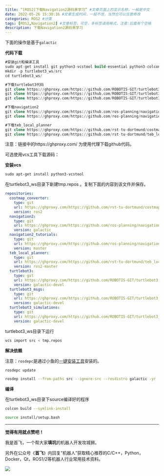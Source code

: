 ```yaml
---
title: “[ROS2]下载Navigation2源码来学习” #文章页面上的显示名称，一般是中文
date: 2022-05-26 15:30:16 #文章生成时间，一般不改，当然也可以任意修改
categories: ROS2 #分类
tags: [ROS2,Navigation2] #文章标签，可空，多标签请用格式，注意:后面有个空格
description: 下载Navigation2源码来学习
---
```


下面的操作是基于`galactic`

**代码下载**

```SQL
#安装git和编译工具
sudo apt-get install git python3-vcstool build-essential python3-colcon-common-extensions
mkdir -p turtlebot3_ws/src
cd turtlebot3_ws/

#下载turtlebot3代码
git clone https://ghproxy.com/https://github.com/ROBOTIS-GIT/turtlebot3.git src/turtlebot3 -b galactic-devel
git clone https://ghproxy.com/https://github.com/ROBOTIS-GIT/turtlebot3_msgs.git src/turtlebot3_msgs -b galactic-devel
git clone https://ghproxy.com/https://github.com/ROBOTIS-GIT/turtlebot3_simulations.git src/turtlebot3_simulations -b galactic-devel

#下载navigation2
git clone https://ghproxy.com/https://github.com/ros-planning/navigation2.git src/navigation2 -b galactic
git clone https://ghproxy.com/https://github.com/ros-planning/navigation2_tutorials.git src/navigation2_tutorials -b master

#下载teb_local_planner
git clone https://ghproxy.com/https://github.com/rst-tu-dortmund/costmap_converter.git src/costmap_converter -b ros2
git clone https://ghproxy.com/https://github.com/rst-tu-dortmund/teb_local_planner.git src/teb_local_planner -b ros2-master
```

注意：链接中的https://ghproxy.com/ 为使用代理下载github代码。

可选使用vcs工具下载源码：

**安装vcs**

```Apache
sudo apt-get install python3-vcstool
```

在turtlebot3_ws目录下新建tmp.repos 。复制下面的内容到该文件并保存。

```YAML
repositories:
  costmap_converter:
    type: git
    url: https://ghproxy.com/https://github.com/rst-tu-dortmund/costmap_converter.git
    version: ros2
  navigation2:
    type: git
    url: https://ghproxy.com/https://github.com/ros-planning/navigation2.git
    version: galactic
  navigation2_tutorials:
    type: git
    url: https://ghproxy.com/https://github.com/ros-planning/navigation2_tutorials.git
    version: master
  teb_local_planner:
    type: git
    url: https://ghproxy.com/https://github.com/rst-tu-dortmund/teb_local_planner.git
    version: ros2-master
  turtlebot3:
    type: git
    url: https://ghproxy.com/https://github.com/ROBOTIS-GIT/turtlebot3.git
    version: galactic-devel
  turtlebot3_msgs:
    type: git
    url: https://ghproxy.com/https://github.com/ROBOTIS-GIT/turtlebot3_msgs.git
    version: galactic-devel
  turtlebot3_simulations:
    type: git
    url: https://ghproxy.com/https://github.com/ROBOTIS-GIT/turtlebot3_simulations.git
    version: galactic-devel
```

turtlebot3_ws目录下运行

```Bash
vcs import src < tmp.repos
```



**解决依赖**

注意：`rosdepc`是通过小鱼的[一键安装工具](https://fishros.org.cn/forum/topic/20/%E5%B0%8F%E9%B1%BC%E7%9A%84%E4%B8%80%E9%94%AE%E5%AE%89%E8%A3%85%E7%B3%BB%E5%88%97?lang=zh-CN)安装的。

```Bash
rosdepc update

rosdep install --from-paths src --ignore-src --rosdistro galactic -yr
```



**编译**

在turtlebot3_ws目录下source编译好的程序

```Bash
colcon build --symlink-install
```

```Bash
source install/setup.bash
```





---

**觉得有用就点赞吧！**

我是首飞，一个帮大家**填坑**的机器人开发攻城狮。

另外在公众号《**首飞**》内回复“机器人”获取精心推荐的C/C++，Python，Docker，Qt，ROS1/2等机器人行业常用技术资料。

![](https://gitee.com/shoufei/blog_images/raw/master/shoufei_qr.jpg)



